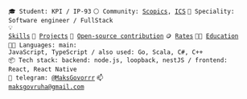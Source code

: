 
<code>🎓 Student: KPI / IP-93</code>
<code>⚪ Community: [Scopics](https://github.com/Scopics), [ICS](https://github.com/Intelligent-Cloud-System)</code>
<code>👷 Speciality: Software engineer / FullStack</code><br>
<code>💡 [Skills](SKILLS.md)</code>
<code>🧻 [Projects](PROJECTS.md)</code>
<code>👀 [Open-source contribution](CONTRIBUTION.md)</code>
<code>🪙 [Rates](RATES.md)</code>
<code>👨‍🎓 [Education](EDUCATION.md)</code><br>
<code>🧑‍💻 Languages: main: JavaScript, TypeScript / also used: Go, Scala, С#, С++</code><br>
<code>📦 Tech stack: backend: node.js, loopback, nestJS / frontend: React, React Native</code><br>
<code>💬 telegram: [@MaksGovorrr](https://telegram.me/MaksGovorrr)</code>
<code>📫 [maksgovruha@gmail.com](mailto:maksgovruha@gmail.com)</code>

<!--
**MaksGovor/MaksGovor** is a ✨ _special_ ✨ repository because its `README.md` (this file) appears on your GitHub profile.

Here are some ideas to get you started:

- 🔭 I’m currently working on ...
- 🌱 I’m currently learning ...
- 👯 I’m looking to collaborate on ...
- 🤔 I’m looking for help with ...
- 💬 Ask me about ...
- 📫 How to reach me: ...
- 😄 Pronouns: ...
- ⚡ Fun fact: ...
-->
